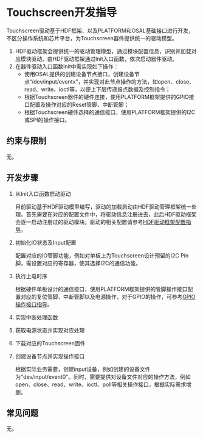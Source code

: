 # Touchscreen开发指导<a name="ZH-CN_TOPIC_0000001052537515"></a>

Touchscreen驱动基于HDF框架、以及PLATFORM和OSAL基础接口进行开发，不区分操作系统和芯片平台，为Touchscreen器件提供统一的驱动模型。

1.  HDF驱动框架会提供统一的驱动管理模型，通过模块配置信息，识别并加载对应模块驱动。由HDF驱动框架通过Init入口函数，依次启动器件驱动。
2.  在器件驱动入口函数Init中需实现如下操作：
    -   使用OSAL提供的创建设备节点接口，创建设备节点“/dev/input/eventx”，并实现对此节点操作的方法，如open、close、read、write、ioctl等，以便上下层传递报点数据及控制指令；
    -   根据Touchscreen器件的硬件连接，使用PLATFORM框架提供的GPIO接口配置及操作对应的Reset管脚、中断管脚；
    -   根据Touchscreen硬件选择的通信接口，使用PLATFORM框架提供的I2C或SPI的操作接口。


## 约束与限制<a name="section355831574414"></a>

无。

## 开发步骤<a name="section1255740132616"></a>

1.  从Init入口函数启动驱动

    目前驱动基于HDF驱动模型编写，驱动的加载启动由HDF驱动管理框架统一处理。首先需要在对应的配置文件中，将驱动信息注册进去，此后HDF驱动框架会逐一启动注册过的驱动模块。驱动的相关配置请参考[HDF驱动框架配置指导](驱动开发.md#section1969312275533)。

2.  初始化IO状态及Input配置

    配置对应的IO管脚功能，例如对单板上为Touchscreen设计预留的I2C Pin脚，需设置对应的寄存器，使其选择I2C的通信功能。

3.  执行上电时序

    根据硬件单板设计的通信接口，使用PLATFORM框架提供的管脚操作接口配置对应的复位管脚、中断管脚以及电源操作，对于GPIO的操作，可参考[GPIO操作接口指导](GPIO使用指导.md)。

4.  实现中断处理函数
5.  获取电源状态并实现对应处理
6.  下载对应的Touchscreen固件
7.  创建设备节点并实现操作接口

    根据实际业务需要，创建input设备，例如创建的设备文件为"dev/input/event0"。同时，需要提供对设备文件对应的操作方法，例如open、close、read、write、ioctl、poll等相关操作接口，根据实际需求增删。


## 常见问题<a name="section18129131212275"></a>

无。

